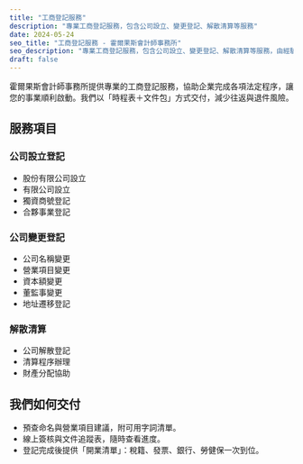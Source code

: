 ```yaml
---
title: "工商登記服務"
description: "專業工商登記服務，包含公司設立、變更登記、解散清算等服務"
date: 2024-05-24
seo_title: "工商登記服務 - 霍爾果斯會計師事務所"
seo_description: "專業工商登記服務，包含公司設立、變更登記、解散清算等服務，由經驗豐富的會計師團隊提供完整的法定程序協助"
draft: false
---
```


霍爾果斯會計師事務所提供專業的工商登記服務，協助企業完成各項法定程序，讓您的事業順利啟動。我們以「時程表＋文件包」方式交付，減少往返與退件風險。

## 服務項目

### 公司設立登記
- 股份有限公司設立
- 有限公司設立
- 獨資商號登記
- 合夥事業登記

### 公司變更登記
- 公司名稱變更
- 營業項目變更
- 資本額變更
- 董監事變更
- 地址遷移登記

### 解散清算
- 公司解散登記
- 清算程序辦理
- 財產分配協助

## 我們如何交付

- 預查命名與營業項目建議，附可用字詞清單。
- 線上簽核與文件追蹤表，隨時查看進度。
- 登記完成後提供「開業清單」：稅籍、發票、銀行、勞健保一次到位。